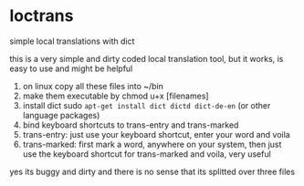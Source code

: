 # loctrans
simple local translations with dict

this is a very simple and dirty coded local translation tool, but it works, is easy to use and might be helpful

1. on linux copy all these files into ~/bin
2. make them executable by chmod u+x [filenames]
3. install dict sudo `apt-get install dict dictd dict-de-en` (or other language packages)
4. bind keyboard shortcuts to trans-entry and trans-marked
5. trans-entry: just use your keyboard shortcut, enter your word and voila
6. trans-marked: first mark a word, anywhere on your system, then just use the keyboard shortcut for trans-marked and voila, very useful

yes its buggy and dirty and there is no sense that its splitted over three files
